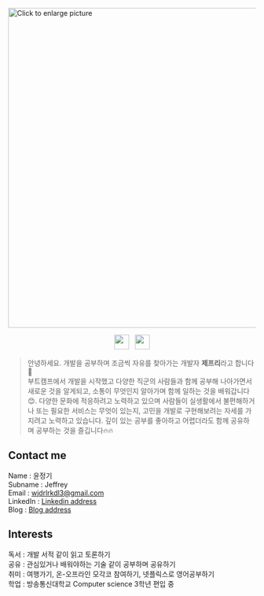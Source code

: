 <a href="https://drive.google.com/uc?export=view&id=1uzqbc64k6gn8-YA8OMrU8WfHQpyIRgDs"><img src="https://drive.google.com/uc?export=view&id=1uzqbc64k6gn8-YA8OMrU8WfHQpyIRgDs" style="width: 650px; max-width: 100%; height: auto" title="Click to enlarge picture" />

<p align='center'>
<a href="https://www.linkedin.com/in/jung-ki-yoon-0a2345169/"><img height="30" src="https://logos-world.net/wp-content/uploads/2020/04/Linkedin-Logo-2011%E2%80%932019.png"></a>&nbsp;&nbsp;
<a href="https://medium.com/@10-fingers"><img height="30" padding-left="10" src="https://miro.medium.com/max/8978/1*s986xIGqhfsN8U--09_AdA.png?raw=true"></a>

>안녕하세요. 개발을 공부하며 조금씩 자유를 찾아가는 개발자 **제프리**라고 합니다:wave:</br>
>부트캠프에서 개발을 시작했고 다양한 직군의 사람들과 함께 공부해 나아가면서 새로운 것을 알게되고, 소통이 무엇인지 알아가며 함께 일하는 것을 배워갑니다:blush:.
>다양한 문화에 적응하려고 노력하고 있으며 사람들이 실생활에서 불편해하거나 또는 필요한 서비스는 무엇이 있는지, 고민을 개발로 구현해보려는 자세를 가지려고 노력하고 있습니다.
>깊이 있는 공부를 좋아하고 어렵더라도 함께 공유하며 공부하는 것을 즐깁니다:fire::fire:


## Contact me
Name : 윤정기 <br />
Subname : Jeffrey <br />
Email : wjdrlrkdl3@gmail.com <br />
LinkedIn : <a href="https://www.linkedin.com/in/jung-ki-yoon-0a2345169/">Linkedin address</a></br>
Blog : <a href="https://jeffrey-kor.github.io/">Blog address</a>

## Interests
독서 : 개발 서적 같이 읽고 토론하기</br>
공유 : 관심있거나 배워야하는 기술 같이 공부하며 공유하기</br>
취미 : 여행가기, 온-오프라인 모각코 참여하기, 넷플릭스로 영어공부하기</br>
학업 : 방송통신대학교 Computer science 3학년 편입 중


